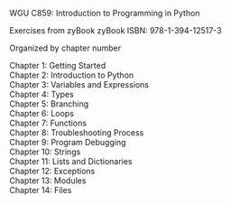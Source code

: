 WGU C859: Introduction to Programming in Python

Exercises from zyBook
zyBook ISBN: 978-1-394-12517-3

Organized by chapter number

Chapter 1: Getting Started <br>
Chapter 2: Introduction to Python <br>
Chapter 3: Variables and Expressions <br>
Chapter 4: Types <br>
Chapter 5: Branching <br>
Chapter 6: Loops <br>
Chapter 7: Functions <br>
Chapter 8: Troubleshooting Process <br>
Chapter 9: Program Debugging <br>
Chapter 10: Strings <br>
Chapter 11: Lists and Dictionaries <br>
Chapter 12: Exceptions <br>
Chapter 13: Modules <br>
Chapter 14: Files

